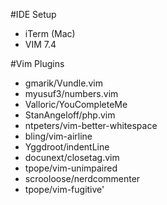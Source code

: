 #IDE Setup
- iTerm (Mac)
- VIM 7.4

#Vim Plugins
- gmarik/Vundle.vim
- myusuf3/numbers.vim
- Valloric/YouCompleteMe
- StanAngeloff/php.vim
- ntpeters/vim-better-whitespace
- bling/vim-airline
- Yggdroot/indentLine
- docunext/closetag.vim
- tpope/vim-unimpaired
- scrooloose/nerdcommenter
- tpope/vim-fugitive'
